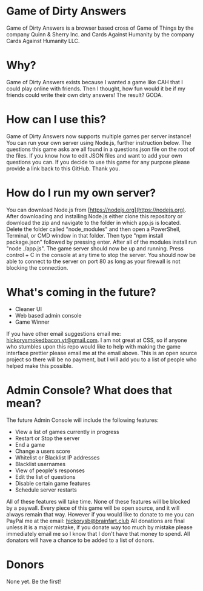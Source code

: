 # Game of Dirty Answers
Game of Dirty Answers is a browser based cross of Game of Things by the company Quinn &amp; Sherry Inc. and Cards Against Humanity by the company Cards Against Humanity LLC.

# Why?
Game of Dirty Answers exists because I wanted a game like CAH that I could play online with friends. Then I thought, how fun would it be if my friends could write their own dirty answers! The result? GODA.

# How can I use this?
Game of Dirty Answers now supports multiple games per server instance! You can run your own server using Node.js, further instruction below. The questions this game asks are all found in a questions.json file on the root of the files. If you know how to edit JSON files and want to add your own questions you can. If you decide to use this game for any purpose please provide a link back to this GitHub. Thank you.

# How do I run my own server?
You can download Node.js from [https://nodejs.org](https://nodejs.org). After downloading and installing Node.js either clone this repository or download the zip and navigate to the folder in which app.js is located. Delete the folder called "node_modules" and then open a PowerShell, Terminal, or CMD window in that folder. Then type "npm install package.json" followed by pressing enter. After all of the modules install run "node ./app.js". The game server should now be up and running. Press control + C in the console at any time to stop the server. You should now be able to connect to the server on port 80 as long as your firewall is not blocking the connection.

# What's coming in the future?
- Cleaner UI
- Web based admin console
- Game Winner

If you have other email suggestions email me: [hickorysmokedbacon.yt@gmail.com](mailto:hickorysmokedbacon.yt@gmail.com).
I am not great at CSS, so if anyone who stumbles upon this repo would like to help with making the game interface prettier please email me at the email above. This is an open source project so there will be no payment, but I will add you to a list of people who helped make this possible.

# Admin Console? What does that mean?
The future Admin Console will include the following features:
- View a list of games currently in progress
- Restart or Stop the server
- End a game
- Change a users score
- Whitelist or Blacklist IP addresses
- Blacklist usernames
- View of people's responses
- Edit the list of questions
- Disable certain game features
- Schedule server restarts

All of these features will take time. None of these features will be blocked by a paywall. Every piece of this game will be open source, and it will always remain that way.
However if you would like to donate to me you can PayPal me at the email: hickorysb@brainfart.club
All donations are final unless it is a major mistake, if you donate way too much by mistake please immediately email me so I know that I don't have that money to spend.
All donators will have a chance to be added to a list of donors.

# Donors
None yet. Be the first!

